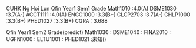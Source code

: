 CUHK Ng Hoi Lun
Qfin Year1 Sem1 Grade
Math1010 :4.0(A)
DSME1030 :3.7(A-)
ACCT1111 :4.0(A)
ENGG1000 :3.3(B+)
CLCP2703 :3.7(A-)
CHLP1000 :3.3(B+)
PHED1027 :3.3(B+)
CGPA : 3.688

Qfin Year1 Sem2 Grade(predict)
Math1030 :
DSME1040 :
FINA2010 :
UGFN1000 :
ELTU1001 :
PHED1021 :未知()